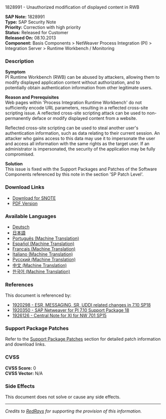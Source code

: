 1828991 - Unauthorized modification of displayed content in RWB

**SAP Note:** 1828991  
**Type:** SAP Security Note  
**Priority:** Correction with high priority  
**Status:** Released for Customer  
**Released On:** 08.10.2013  
**Component:** Basis Components > NetWeaver Process Integration (PI) > Integration Server > Runtime Workbench / Monitoring

### Description

**Symptom**  
PI Runtime Workbench (RWB) can be abused by attackers, allowing them to modify displayed application content without authorization, and to potentially obtain authentication information from other legitimate users.

**Reason and Prerequisites**  
Web pages within 'Process Integration Runtime Workbench' do not sufficiently encode URL parameters, resulting in a reflected cross-site scripting issue. A reflected cross-site scripting attack can be used to non-permanently deface or modify displayed content from a website.

Reflected cross-site scripting can be used to steal another user's authentication information, such as data relating to their current session. An attacker who gains access to this data may use it to impersonate the user and access all information with the same rights as the target user. If an administrator is impersonated, the security of the application may be fully compromised.

**Solution**  
This issue is fixed with the Support Packages and Patches of the Software Components referenced by this note in the section 'SP Patch Level'.

### Download Links

- [Download for SNOTE](https://notesdownloads.sap.com/note/0040000017612702017)
- [PDF Version](https://userapps.support.sap.com/sap/support/sfm/notes/print/0001828991?language=en-US&token=A025B95A9714D72168D597B8DF9C82AA)

### Available Languages

- [Deutsch](https://me.sap.com/notes/0001828991/D)
- [日本語](https://me.sap.com/notes/0001828991/J)
- [Português (Machine Translation)](https://me.sap.com/notes/0001828991/P)
- [Español (Machine Translation)](https://me.sap.com/notes/0001828991/S)
- [Français (Machine Translation)](https://me.sap.com/notes/0001828991/F)
- [Italiano (Machine Translation)](https://me.sap.com/notes/0001828991/I)
- [Русский (Machine Translation)](https://me.sap.com/notes/0001828991/R)
- [中文 (Machine Translation)](https://me.sap.com/notes/0001828991/1)
- [한국어 (Machine Translation)](https://me.sap.com/notes/0001828991/3)

### References

This document is referenced by:
- [1920298 - ESR, MESSAGING, SR, UDDI related changes in 7.10 SP18](https://me.sap.com/notes/1920298)
- [1920350 - SAP Netweaver for PI 7.10 Support Package 18](https://me.sap.com/notes/1920350)
- [1926126 - Central Note for XI for NW 701 SP15](https://me.sap.com/notes/1926126)

### Support Package Patches

Refer to the [Support Package Patches](https://me.sap.com/support_package_patches) section for detailed patch information and download links.

### CVSS

**CVSS Score:** 0  
**CVSS Vector:** N/A

### Side Effects

This document does not solve or cause any side effects.

---

*Credits to [RedRays](https://redrays.io) for supporting the provision of this information.*